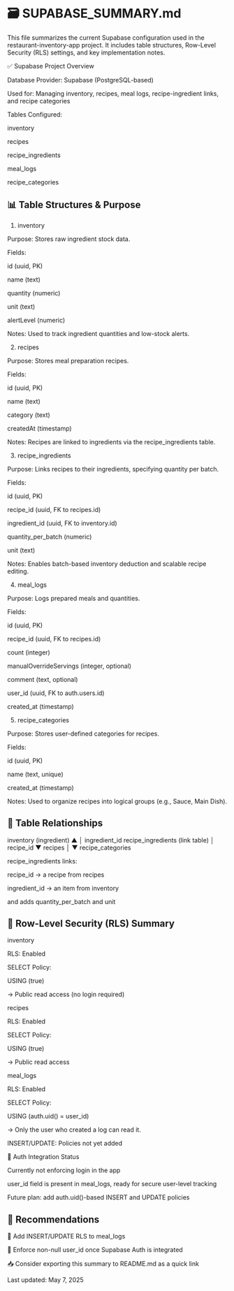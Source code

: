 # 🗃️ SUPABASE_SUMMARY.md

This file summarizes the current Supabase configuration used in the restaurant-inventory-app project. It includes table structures, Row-Level Security (RLS) settings, and key implementation notes.

✅ Supabase Project Overview

Database Provider: Supabase (PostgreSQL-based)

Used for: Managing inventory, recipes, meal logs, recipe-ingredient links, and recipe categories

Tables Configured:

inventory

recipes

recipe_ingredients

meal_logs

recipe_categories

## 📊 Table Structures & Purpose

1. inventory

Purpose: Stores raw ingredient stock data.

Fields:

id (uuid, PK)

name (text)

quantity (numeric)

unit (text)

alertLevel (numeric)

Notes: Used to track ingredient quantities and low-stock alerts.

2. recipes

Purpose: Stores meal preparation recipes.

Fields:

id (uuid, PK)

name (text)

category (text)

createdAt (timestamp)

Notes: Recipes are linked to ingredients via the recipe_ingredients table.

3. recipe_ingredients

Purpose: Links recipes to their ingredients, specifying quantity per batch.

Fields:

id (uuid, PK)

recipe_id (uuid, FK to recipes.id)

ingredient_id (uuid, FK to inventory.id)

quantity_per_batch (numeric)

unit (text)

Notes: Enables batch-based inventory deduction and scalable recipe editing.

4. meal_logs

Purpose: Logs prepared meals and quantities.

Fields:

id (uuid, PK)

recipe_id (uuid, FK to recipes.id)

count (integer)

manualOverrideServings (integer, optional)

comment (text, optional)

user_id (uuid, FK to auth.users.id)

created_at (timestamp)

5. recipe_categories

Purpose: Stores user-defined categories for recipes.

Fields:

id (uuid, PK)

name (text, unique)

created_at (timestamp)

Notes: Used to organize recipes into logical groups (e.g., Sauce, Main Dish).

## 🔄 Table Relationships

inventory (ingredient)
▲
│ ingredient_id
recipe_ingredients (link table)
│ recipe_id
▼
recipes
│
▼
recipe_categories

recipe_ingredients links:

recipe_id → a recipe from recipes

ingredient_id → an item from inventory

and adds quantity_per_batch and unit

## 🔐 Row-Level Security (RLS) Summary

inventory

RLS: Enabled

SELECT Policy:

USING (true)

→ Public read access (no login required)

recipes

RLS: Enabled

SELECT Policy:

USING (true)

→ Public read access

meal_logs

RLS: Enabled

SELECT Policy:

USING (auth.uid() = user_id)

→ Only the user who created a log can read it.

INSERT/UPDATE: Policies not yet added

🔧 Auth Integration Status

Currently not enforcing login in the app

user_id field is present in meal_logs, ready for secure user-level tracking

Future plan: add auth.uid()-based INSERT and UPDATE policies

## 📌 Recommendations

🔐 Add INSERT/UPDATE RLS to meal_logs

🧼 Enforce non-null user_id once Supabase Auth is integrated

📥 Consider exporting this summary to README.md as a quick link

Last updated: May 7, 2025
